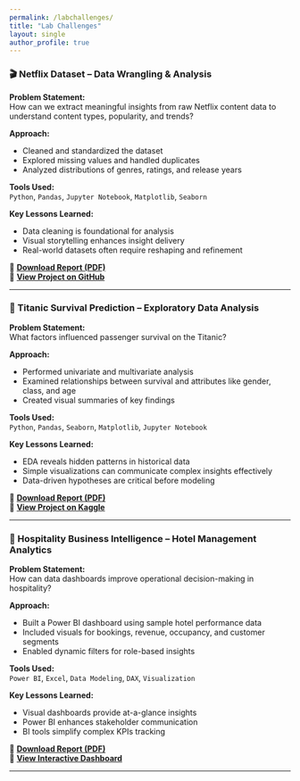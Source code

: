```yaml
---
permalink: /labchallenges/
title: "Lab Challenges"
layout: single
author_profile: true
---
```


### 🎬 Netflix Dataset – Data Wrangling & Analysis

**Problem Statement:**  
How can we extract meaningful insights from raw Netflix content data to understand content types, popularity, and trends?

**Approach:**  
- Cleaned and standardized the dataset  
- Explored missing values and handled duplicates  
- Analyzed distributions of genres, ratings, and release years

**Tools Used:**  
`Python`, `Pandas`, `Jupyter Notebook`, `Matplotlib`, `Seaborn`

**Key Lessons Learned:**  
- Data cleaning is foundational for analysis  
- Visual storytelling enhances insight delivery  
- Real-world datasets often require reshaping and refinement

📄 [**Download Report (PDF)**](/assets/reports/netflix-report.pdf)  
🔗 [**View Project on GitHub**](https://github.com/yourusername/netflix-data-wrangling)  
<!-- ![Netflix Project](../assets/images/netflix-project.png) -->

---

### 🚢 Titanic Survival Prediction – Exploratory Data Analysis

**Problem Statement:**  
What factors influenced passenger survival on the Titanic?

**Approach:**  
- Performed univariate and multivariate analysis  
- Examined relationships between survival and attributes like gender, class, and age  
- Created visual summaries of key findings

**Tools Used:**  
`Python`, `Pandas`, `Seaborn`, `Matplotlib`, `Jupyter Notebook`

**Key Lessons Learned:**  
- EDA reveals hidden patterns in historical data  
- Simple visualizations can communicate complex insights effectively  
- Data-driven hypotheses are critical before modeling

📄 [**Download Report (PDF)**](/assets/reports/titanic-eda-report.pdf)  
🔗 [**View Project on Kaggle**](https://www.kaggle.com/yourusername/titanic-eda)  
<!-- ![Titanic Project](../assets/images/titanic-eda.png) -->

---

### 🏨 Hospitality Business Intelligence – Hotel Management Analytics

**Problem Statement:**  
How can data dashboards improve operational decision-making in hospitality?

**Approach:**  
- Built a Power BI dashboard using sample hotel performance data  
- Included visuals for bookings, revenue, occupancy, and customer segments  
- Enabled dynamic filters for role-based insights

**Tools Used:**  
`Power BI`, `Excel`, `Data Modeling`, `DAX`, `Visualization`

**Key Lessons Learned:**  
- Visual dashboards provide at-a-glance insights  
- Power BI enhances stakeholder communication  
- BI tools simplify complex KPIs tracking

📄 [**Download Report (PDF)**](/assets/reports/hotel-bi-report.pdf)  
🔗 [**View Interactive Dashboard**](https://link-to-dashboard.com)  
<!-- ![Hotel BI Project](../assets/images/hotel-bi.png) -->

---

